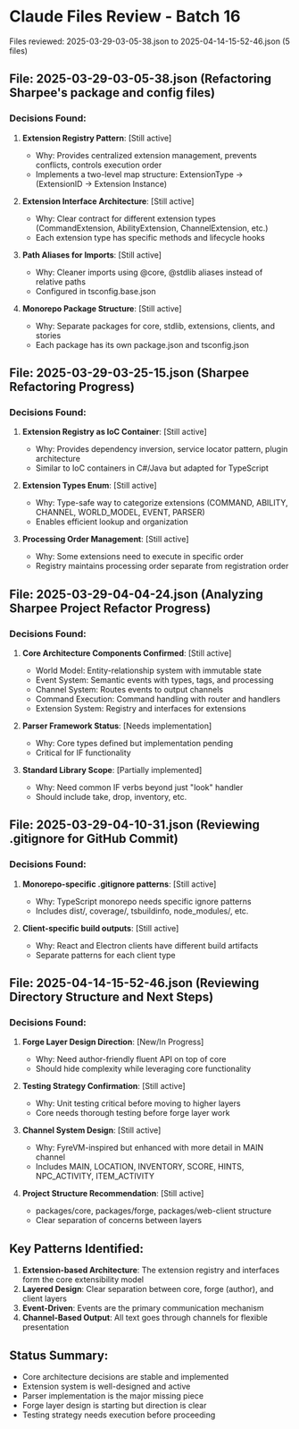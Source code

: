 # Claude Files Review - Batch 16
Files reviewed: 2025-03-29-03-05-38.json to 2025-04-14-15-52-46.json (5 files)

## File: 2025-03-29-03-05-38.json (Refactoring Sharpee's package and config files)

### Decisions Found:

1. **Extension Registry Pattern**: [Still active]
   - Why: Provides centralized extension management, prevents conflicts, controls execution order
   - Implements a two-level map structure: ExtensionType -> (ExtensionID -> Extension Instance)

2. **Extension Interface Architecture**: [Still active]
   - Why: Clear contract for different extension types (CommandExtension, AbilityExtension, ChannelExtension, etc.)
   - Each extension type has specific methods and lifecycle hooks

3. **Path Aliases for Imports**: [Still active]
   - Why: Cleaner imports using @core, @stdlib aliases instead of relative paths
   - Configured in tsconfig.base.json

4. **Monorepo Package Structure**: [Still active]
   - Why: Separate packages for core, stdlib, extensions, clients, and stories
   - Each package has its own package.json and tsconfig.json

## File: 2025-03-29-03-25-15.json (Sharpee Refactoring Progress)

### Decisions Found:

1. **Extension Registry as IoC Container**: [Still active]
   - Why: Provides dependency inversion, service locator pattern, plugin architecture
   - Similar to IoC containers in C#/Java but adapted for TypeScript

2. **Extension Types Enum**: [Still active]
   - Why: Type-safe way to categorize extensions (COMMAND, ABILITY, CHANNEL, WORLD_MODEL, EVENT, PARSER)
   - Enables efficient lookup and organization

3. **Processing Order Management**: [Still active]
   - Why: Some extensions need to execute in specific order
   - Registry maintains processing order separate from registration order

## File: 2025-03-29-04-04-24.json (Analyzing Sharpee Project Refactor Progress)

### Decisions Found:

1. **Core Architecture Components Confirmed**: [Still active]
   - World Model: Entity-relationship system with immutable state
   - Event System: Semantic events with types, tags, and processing
   - Channel System: Routes events to output channels
   - Command Execution: Command handling with router and handlers
   - Extension System: Registry and interfaces for extensions

2. **Parser Framework Status**: [Needs implementation]
   - Why: Core types defined but implementation pending
   - Critical for IF functionality

3. **Standard Library Scope**: [Partially implemented]
   - Why: Need common IF verbs beyond just "look" handler
   - Should include take, drop, inventory, etc.

## File: 2025-03-29-04-10-31.json (Reviewing .gitignore for GitHub Commit)

### Decisions Found:

1. **Monorepo-specific .gitignore patterns**: [Still active]
   - Why: TypeScript monorepo needs specific ignore patterns
   - Includes dist/, coverage/, tsbuildinfo, node_modules/, etc.

2. **Client-specific build outputs**: [Still active]
   - Why: React and Electron clients have different build artifacts
   - Separate patterns for each client type

## File: 2025-04-14-15-52-46.json (Reviewing Directory Structure and Next Steps)

### Decisions Found:

1. **Forge Layer Design Direction**: [New/In Progress]
   - Why: Need author-friendly fluent API on top of core
   - Should hide complexity while leveraging core functionality

2. **Testing Strategy Confirmation**: [Still active]
   - Why: Unit testing critical before moving to higher layers
   - Core needs thorough testing before forge layer work

3. **Channel System Design**: [Still active]
   - Why: FyreVM-inspired but enhanced with more detail in MAIN channel
   - Includes MAIN, LOCATION, INVENTORY, SCORE, HINTS, NPC_ACTIVITY, ITEM_ACTIVITY

4. **Project Structure Recommendation**: [Still active]
   - packages/core, packages/forge, packages/web-client structure
   - Clear separation of concerns between layers

## Key Patterns Identified:

1. **Extension-based Architecture**: The extension registry and interfaces form the core extensibility model
2. **Layered Design**: Clear separation between core, forge (author), and client layers
3. **Event-Driven**: Events are the primary communication mechanism
4. **Channel-Based Output**: All text goes through channels for flexible presentation

## Status Summary:
- Core architecture decisions are stable and implemented
- Extension system is well-designed and active
- Parser implementation is the major missing piece
- Forge layer design is starting but direction is clear
- Testing strategy needs execution before proceeding
